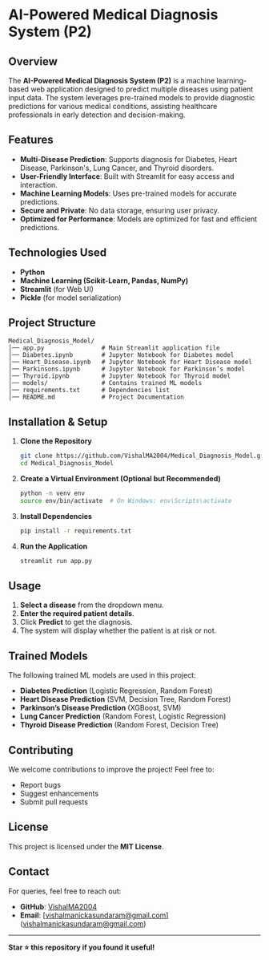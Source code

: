 # **AI-Powered Medical Diagnosis System (P2)**

## **Overview**
The **AI-Powered Medical Diagnosis System (P2)** is a machine learning-based web application designed to predict multiple diseases using patient input data. The system leverages pre-trained models to provide diagnostic predictions for various medical conditions, assisting healthcare professionals in early detection and decision-making.

## **Features**
- **Multi-Disease Prediction**: Supports diagnosis for Diabetes, Heart Disease, Parkinson's, Lung Cancer, and Thyroid disorders.
- **User-Friendly Interface**: Built with Streamlit for easy access and interaction.
- **Machine Learning Models**: Uses pre-trained models for accurate predictions.
- **Secure and Private**: No data storage, ensuring user privacy.
- **Optimized for Performance**: Models are optimized for fast and efficient predictions.

## **Technologies Used**
- **Python**
- **Machine Learning (Scikit-Learn, Pandas, NumPy)**
- **Streamlit** (for Web UI)
- **Pickle** (for model serialization)

## **Project Structure**
```
Medical_Diagnosis_Model/
│── app.py                # Main Streamlit application file
│── Diabetes.ipynb        # Jupyter Notebook for Diabetes model
│── Heart_Disease.ipynb   # Jupyter Notebook for Heart Disease model
│── Parkinsons.ipynb      # Jupyter Notebook for Parkinson’s model
│── Thyroid.ipynb         # Jupyter Notebook for Thyroid model
│── models/               # Contains trained ML models
│── requirements.txt      # Dependencies list
│── README.md             # Project Documentation
```

## **Installation & Setup**
1. **Clone the Repository**
   ```bash
   git clone https://github.com/VishalMA2004/Medical_Diagnosis_Model.git
   cd Medical_Diagnosis_Model
   ```
2. **Create a Virtual Environment (Optional but Recommended)**
   ```bash
   python -m venv env
   source env/bin/activate  # On Windows: env\Scripts\activate
   ```
3. **Install Dependencies**
   ```bash
   pip install -r requirements.txt
   ```
4. **Run the Application**
   ```bash
   streamlit run app.py
   ```

## **Usage**
1. **Select a disease** from the dropdown menu.
2. **Enter the required patient details**.
3. Click **Predict** to get the diagnosis.
4. The system will display whether the patient is at risk or not.

## **Trained Models**
The following trained ML models are used in this project:
- **Diabetes Prediction** (Logistic Regression, Random Forest)
- **Heart Disease Prediction** (SVM, Decision Tree, Random Forest)
- **Parkinson’s Disease Prediction** (XGBoost, SVM)
- **Lung Cancer Prediction** (Random Forest, Logistic Regression)
- **Thyroid Disease Prediction** (Random Forest, Decision Tree)

## **Contributing**
We welcome contributions to improve the project! Feel free to:
- Report bugs
- Suggest enhancements
- Submit pull requests

## **License**
This project is licensed under the **MIT License**.

## **Contact**
For queries, feel free to reach out:
- **GitHub**: [VishalMA2004](https://github.com/VishalMA2004)
- **Email**: [vishalmanickasundaram@gmail.com] (vishalmanickasundaram@gmail.com)

---
**Star ⭐ this repository if you found it useful!**
